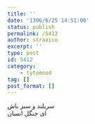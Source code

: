 ```yaml
---
title: ''
date: '1396/6/25 14:51:00'
status: publish
permalink: /5412
author: straxico
excerpt: ''
type: post
id: 5412
category:
    - tytomood
tag: []
post_format: []
---
```

سربلند و سبز باش  
ای جنگل انسان